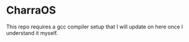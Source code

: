 # CharraOS
This repo requires a gcc compiler setup that I will update on here once I understand it myself.
